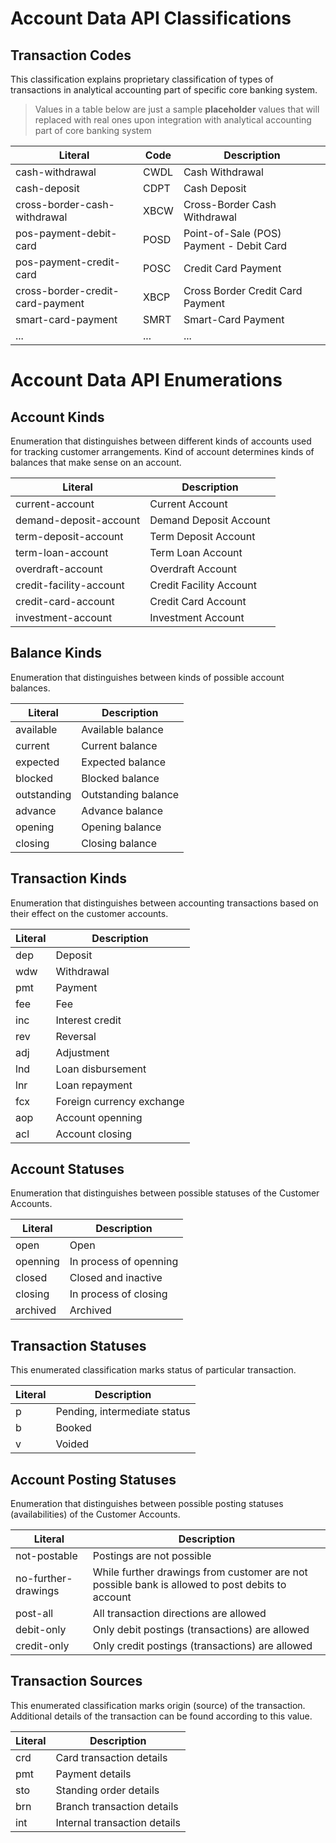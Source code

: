 Account Data API Classifications
===============

Transaction Codes
--------------

This classification explains proprietary classification of types of transactions in analytical accounting part of specific core banking system.
> Values in a table below are just a sample **placeholder** values that will replaced with real ones upon integration with analytical accounting part of core banking system

Literal 				      | Code 	| Description
------------------------|--------|------------------------
cash-withdrawal |	CWDL	| Cash Withdrawal
cash-deposit |	CDPT	| Cash Deposit
cross-border-cash-withdrawal 	| XBCW | Cross-Border Cash Withdrawal
pos-payment-debit-card | 	POSD 	| 	Point-of-Sale (POS) Payment  - Debit Card	
pos-payment-credit-card | POSC | Credit Card Payment 
cross-border-credit-card-payment | XBCP | Cross Border Credit Card Payment
smart-card-payment |	SMRT	| Smart-Card Payment
... | ... |...

Account Data API Enumerations
===============


Account Kinds
--------------

Enumeration that distinguishes between different kinds of accounts used for tracking customer arrangements. Kind of account determines kinds of balances that make sense on an account.

Literal           | Description
------------------------|------------------------
current-account|Current Account
demand-deposit-account|Demand Deposit Account
term-deposit-account|Term Deposit Account
term-loan-account|Term Loan Account
overdraft-account|Overdraft Account
credit-facility-account|Credit Facility Account
credit-card-account|Credit Card Account
investment-account|Investment Account

Balance Kinds
--------------

Enumeration that distinguishes between kinds of possible account balances.

Literal           | Description
------------------------|------------------------
available|Available balance
current|Current balance
expected|Expected balance
blocked|Blocked balance
outstanding|Outstanding balance
advance|Advance balance
opening|Opening balance
closing|Closing balance


Transaction Kinds
--------------

Enumeration that distinguishes between accounting transactions
based on their effect on the customer accounts.

Literal           | Description
------------------------|------------------------
dep|Deposit
wdw|Withdrawal
pmt|Payment
fee|Fee
inc|Interest credit
rev|Reversal
adj|Adjustment
lnd|Loan disbursement
lnr|Loan repayment
fcx|Foreign currency exchange
aop|Account openning
acl|Account closing

Account Statuses
--------------

Enumeration that distinguishes between possible statuses of
the Customer Accounts.

Literal           | Description
------------------------|------------------------
open|Open
openning|In process of openning
closed|Closed and inactive
closing|In process of closing
archived|Archived


Transaction Statuses
--------------

This enumerated classification marks status of particular transaction.

Literal           | Description
------------------------|------------------------
p|Pending, intermediate status
b|Booked
v|Voided


Account Posting Statuses
--------------

Enumeration that distinguishes between possible posting statuses
(availabilities) of the Customer Accounts.

Literal           | Description
------------------------|------------------------
not-postable| Postings are not possible
no-further-drawings| While further drawings from customer are not possible bank is allowed to post debits to account
post-all|All transaction directions are allowed
debit-only|Only debit postings (transactions) are allowed
credit-only|Only credit postings (transactions) are allowed


Transaction Sources
--------------

This enumerated classification marks origin (source) of the transaction.
Additional details of the transaction can be found according to this value.  

Literal           | Description
------------------------|------------------------
crd|Card transaction details
pmt|Payment details
sto|Standing order details
brn|Branch transaction details
int|Internal transaction details


